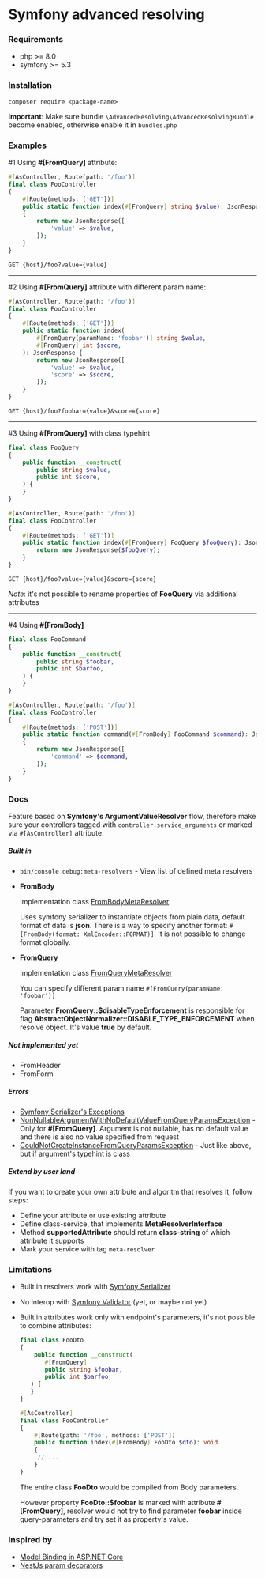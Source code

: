 # Symfony advanced resolving</h1>

### Requirements
- php >= 8.0
- symfony >= 5.3

### Installation

```
composer require <package-name>
```

**Important**: Make sure bundle `\AdvancedResolving\AdvancedResolvingBundle` become enabled, otherwise enable it in `bundles.php`

### Examples

#1 Using **#[FromQuery]** attribute:
```php
#[AsController, Route(path: '/foo')]
final class FooController
{
    #[Route(methods: ['GET'])]
    public static function index(#[FromQuery] string $value): JsonResponse
    {
        return new JsonResponse([
            'value' => $value,
        ]);
    }
}
```

`GET {host}/foo?value={value}`

---

#2 Using **#[FromQuery]** attribute with different param name:
```php
#[AsController, Route(path: '/foo')]
final class FooController
{
    #[Route(methods: ['GET'])]
    public static function index(
        #[FromQuery(paramName: 'foobar')] string $value,
        #[FromQuery] int $score,
    ): JsonResponse {
        return new JsonResponse([
            'value' => $value,
            'score' => $score,
        ]);
    }
}
```

`GET {host}/foo?foobar={value}&score={score}`

---

#3 Using **#[FromQuery]** with class typehint

```php
final class FooQuery
{
    public function __construct(
        public string $value,
        public int $score,
    ) {
    }
}

#[AsController, Route(path: '/foo')]
final class FooController
{
    #[Route(methods: ['GET'])]
    public static function index(#[FromQuery] FooQuery $fooQuery): JsonResponse {
        return new JsonResponse($fooQuery);
    }
}
```

`GET {host}/foo?value={value}&score={score}`

_Note_: it's not possible to rename properties of **FooQuery** via additional attributes

---

#4 Using **#[FromBody]**
```php
final class FooCommand
{
    public function __construct(
        public string $foobar,
        public int $barfoo,
    ) {
    }
}

#[AsController, Route(path: '/foo')]
final class FooController
{
    #[Route(methods: ['POST'])]
    public static function command(#[FromBody] FooCommand $command): JsonResponse
    {
        return new JsonResponse([
            'command' => $command,
        ]);
    }
}
```

### Docs

Feature based on **Symfony's ArgumentValueResolver** flow, therefore make sure your controllers tagged with `controller.service_arguments` or marked via `#[AsController]` attribute. 

##### Built in
- `bin/console debug:meta-resolvers` - View list of defined meta resolvers
- **FromBody**

  Implementation class [FromBodyMetaResolver](https://github.com/nzour/symfony-advanced-resolving/blob/master/src/Core/Resolver/FromBodyMetaResolver.php)
  
  Uses symfony serializer to instantiate objects from plain data, default format of data is **json**.
  There is a way to specify another format: `#[FromBody(format: XmlEncoder::FORMAT)]`.
  It is not possible to change format globally.

- **FromQuery**

  Implementation class [FromQueryMetaResolver](https://github.com/nzour/symfony-advanced-resolving/blob/master/src/Core/Resolver/FromQueryMetaResolver.php)
  
  You can specify different param name `#[FromQuery(paramName: 'foobar')]`
  
  Parameter **FromQuery::$disableTypeEnforcement** is responsible for flag **AbstractObjectNormalizer::DISABLE_TYPE_ENFORCEMENT** when resolve object.
  It's value **true** by default.

##### Not implemented yet
- FromHeader
- FromForm

##### Errors
- [Symfony Serializer's Exceptions](https://symfony.com/doc/current/components/serializer.html)
- [NonNullableArgumentWithNoDefaultValueFromQueryParamsException](https://github.com/nzour/symfony-advanced-resolving/blob/master/src/Core/Exception/NonNullableArgumentWithNoDefaultValueFromQueryParamsException.php) - Only for **#[FromQuery]**. Argument is not nullable, has no default value and there is also no value specified from request
- [CouldNotCreateInstanceFromQueryParamsException](https://github.com/nzour/symfony-advanced-resolving/blob/master/src/Core/Exception/CouldNotCreateInstanceFromQueryParamsException.php) - Just like above, but if argument's typehint is class

##### Extend by user land
If you want to create your own attribute and algoritm that resolves it, follow steps:
- Define your attribute or use existing attribute
- Define class-service, that implements **MetaResolverInterface**
- Method **supportedAttribute** should return **class-string** of which attribute it supports
- Mark your service with tag `meta-resolver`
 
### Limitations

- Built in resolvers work with [Symfony Serializer](https://symfony.com/doc/current/components/serializer.html)
- No interop with [Symfony Validator](https://symfony.com/doc/current/components/validator.html) (yet, or maybe not yet)
- Built in attributes work only with endpoint's parameters, it's not possible to combine attributes:
  ```php
  final class FooDto
  {
      public function __construct(
         #[FromQuery]
         public string $foobar,
         public int $barfoo,
     ) {
     }
  }

  #[AsController]
  final class FooController
  {
      #[Route(path: '/foo', methods: ['POST'])
      public function index(#[FromBody] FooDto $dto): void
      {
       // ...
      }
  }
  ```
  The entire class **FooDto** would be compiled from Body parameters.

  However property **FooDto::$foobar** is marked with attribute **#[FromQuery]**, resolver would not try to find parameter **foobar** inside query-parameters and try set it as property's value.


### Inspired by

- [Model Binding in ASP.NET Core](https://docs.microsoft.com/en-us/aspnet/core/mvc/models/model-binding?view=aspnetcore-6.0)
- [NestJs param decorators](https://docs.nestjs.com/custom-decorators#param-decorators)
